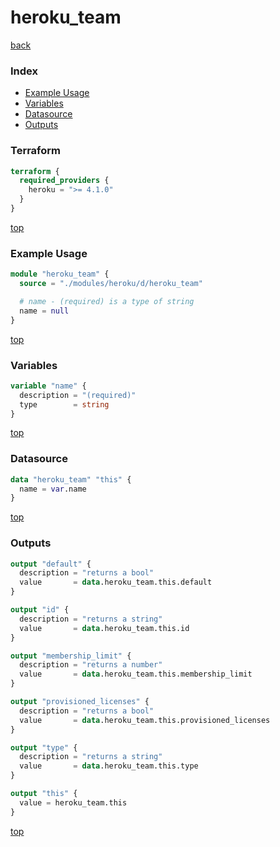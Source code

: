 # heroku_team

[back](../heroku.md)

### Index

- [Example Usage](#example-usage)
- [Variables](#variables)
- [Datasource](#datasource)
- [Outputs](#outputs)

### Terraform

```terraform
terraform {
  required_providers {
    heroku = ">= 4.1.0"
  }
}
```

[top](#index)

### Example Usage

```terraform
module "heroku_team" {
  source = "./modules/heroku/d/heroku_team"

  # name - (required) is a type of string
  name = null
}
```

[top](#index)

### Variables

```terraform
variable "name" {
  description = "(required)"
  type        = string
}
```

[top](#index)

### Datasource

```terraform
data "heroku_team" "this" {
  name = var.name
}
```

[top](#index)

### Outputs

```terraform
output "default" {
  description = "returns a bool"
  value       = data.heroku_team.this.default
}

output "id" {
  description = "returns a string"
  value       = data.heroku_team.this.id
}

output "membership_limit" {
  description = "returns a number"
  value       = data.heroku_team.this.membership_limit
}

output "provisioned_licenses" {
  description = "returns a bool"
  value       = data.heroku_team.this.provisioned_licenses
}

output "type" {
  description = "returns a string"
  value       = data.heroku_team.this.type
}

output "this" {
  value = heroku_team.this
}
```

[top](#index)
